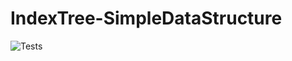 # IndexTree-SimpleDataStructure

![Tests](https://github.com/TommasoBertapelle/IndexTree-SimpleDataStructure/actions/workflows/tests.yml/badge.svg)
